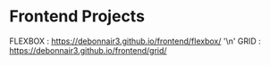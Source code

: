 # Frontend Projects

FLEXBOX : https://debonnair3.github.io/frontend/flexbox/ '\n'
GRID : https://debonnair3.github.io/frontend/grid/
